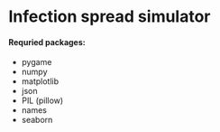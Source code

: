 # Infection spread simulator

#### Requried packages:
- pygame
- numpy
- matplotlib
- json
- PIL (pillow)
- names
- seaborn
